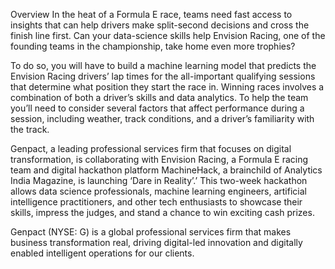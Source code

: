 Overview
In the heat of a Formula E race, teams need fast access to insights that can help drivers make split-second decisions and cross the finish line first. Can your data-science skills help Envision Racing, one of the founding teams in the championship, take home even more trophies?

To do so, you will have to build a machine learning model that predicts the Envision Racing drivers’ lap times for the all-important qualifying sessions that determine what position they start the race in. Winning races involves a combination of both a driver’s skills and data analytics. To help the team you’ll need to consider several factors that affect performance during a session, including weather, track conditions, and a driver’s familiarity with the track.

Genpact, a leading professional services firm that focuses on digital transformation, is collaborating with Envision Racing, a Formula E racing team and digital hackathon platform MachineHack, a brainchild of Analytics India Magazine, is launching ‘Dare in Reality’.’ This two-week hackathon allows data science professionals, machine learning engineers, artificial intelligence practitioners, and other tech enthusiasts to showcase their skills, impress the judges, and stand a chance to win exciting cash prizes.

Genpact (NYSE: G) is a global professional services firm that makes business transformation real, driving digital-led innovation and digitally enabled intelligent operations for our clients.
